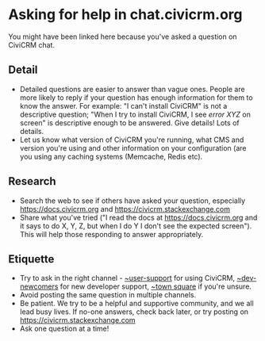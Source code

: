 
# Asking for help in chat.civicrm.org

You might have been linked here because you've asked a question on CiviCRM chat. 

## Detail
* Detailed questions are easier to answer than vague ones. People are more likely to reply if your question has enough information for them to know the answer. For example: "I can't install CiviCRM" is not a descriptive question; "When I try to install CiviCRM, I see _error XYZ_ on screen" is descriptive enough to be answered. Give details! Lots of details.
* Let us know what version of CiviCRM you're running, what CMS and version you're using and other information on your configuration (are you using any caching systems (Memcache, Redis etc).

## Research
* Search the web to see if others have asked your question, especially https://docs.civicrm.org and https://civicrm.stackexchange.com
* Share what you've tried ("I read the docs at https://docs.civicrm.org and it says to do X, Y, Z, but when I do Y I don't see the expected screen"). This will help those responding to answer appropriately.

## Etiquette
* Try to ask in the right channel - [~user-support](https://chat.civicrm.org/civicrm/channels/user-support) for using CiviCRM, [~dev-newcomers](https://chat.civicrm.org/civicrm/channels/dev-newcomers) for new developer support, [~town square](https://chat.civicrm.org/civicrm/channels/town-square) if you're unsure.
* Avoid posting the same question in multiple channels.
* Be patient. We try to be a helpful and supportive community, and we all lead busy lives. If no-one answers, check back later, or try posting on https://civicrm.stackexchange.com
* Ask one question at a time!
